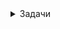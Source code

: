 <details><summary>Задачи</summary>

## Задача 1
	
<details><summary>Раскрой меня</summary>
	
Необходимо развернуть Zabbix мониторинг в компании на одном сервере изспользуя Docker.  
Отдельные контейнеры:  
БД Postgres,  
фронт-энд nginx,  
сервер zabbix  
При этом агент мониторинга zabbix этом сервере, должен быть установлен на сервере локально, не в контейнере и передавать данные на сервер zabbix.   
После перезапуска стека, все настройки должны сохрнятся. Адреса контейнеров статические.  
Решение должно быть оформлено в виде docker-compose  

</details> 
	
<details><summary>Ответ</summary>
	
		version: '3.5'

		services:
		 zabbix-build-base:
		  build:
		   context: ./Dockerfiles/build-base/ubuntu
		   cache_from:
		    - ubuntu:focal
		  image: zabbix-build-base:ubuntu-local

		 zabbix-build-pgsql:
		  build:
		   context: ./Dockerfiles/build-pgsql/ubuntu
		   cache_from:
		    - ubuntu:focal
		   args:
		    BUILD_BASE_IMAGE: zabbix-build-base:ubuntu-local
		  image: zabbix-build-pgsql:ubuntu-local
		  depends_on:
		   - zabbix-build-base

		 zabbix-server:
		  build:
		   context: ./Dockerfiles/server-pgsql/ubuntu
		   cache_from:
		    - ubuntu:focal
		   args:
		    BUILD_BASE_IMAGE: zabbix-build-pgsql:ubuntu-local
		  image: zabbix-server-pgsql:ubuntu-local
		  ports:
		   - "10051:10051"
		  volumes:
		   - /etc/localtime:/etc/localtime:ro
		   - ./zbx_env/usr/lib/zabbix/alertscripts:/usr/lib/zabbix/alertscripts:ro
		   - ./zbx_env/usr/lib/zabbix/externalscripts:/usr/lib/zabbix/externalscripts:ro
		   - ./zbx_env/var/lib/zabbix/export:/var/lib/zabbix/export:rw
		   - ./zbx_env/var/lib/zabbix/modules:/var/lib/zabbix/modules:ro
		   - ./zbx_env/var/lib/zabbix/enc:/var/lib/zabbix/enc:ro
		   - ./zbx_env/var/lib/zabbix/ssh_keys:/var/lib/zabbix/ssh_keys:ro
		   - ./zbx_env/var/lib/zabbix/mibs:/var/lib/zabbix/mibs:ro
		   - snmptraps:/var/lib/zabbix/snmptraps:rw
		  ulimits:
		   nproc: 65535
		   nofile:
		    soft: 20000
		    hard: 40000
		  deploy:
		   resources:
		    limits:
		      cpus: '0.70'
		      memory: 1G
		    reservations:
		      cpus: '0.5'
		      memory: 512M
		  env_file:
		   - ./env_vars/.env_db_pgsql
		   - ./env_vars/.env_srv
		  secrets:
		   - POSTGRES_USER
		   - POSTGRES_PASSWORD
		  depends_on:
		   - postgres-server
		   - zabbix-build-pgsql
		  networks:
		   zbx_net_backend:
		     aliases:
		      - zabbix-server
		      - zabbix-server-pgsql
		      - zabbix-server-ubuntu-pgsql
		      - zabbix-server-pgsql-ubuntu
			ipv4_address: 172.16.239.3 
		   zbx_net_frontend:
		    ipv4_address: 172.16.238.2
		  stop_grace_period: 30s
		  sysctls:
		   - net.ipv4.ip_local_port_range=1024 65000
		   - net.ipv4.conf.all.accept_redirects=0
		   - net.ipv4.conf.all.secure_redirects=0
		   - net.ipv4.conf.all.send_redirects=0
		  labels:
		   com.zabbix.description: "Zabbix server with PostgreSQL database support"
		   com.zabbix.company: "Zabbix LLC"
		   com.zabbix.component: "zabbix-server"
		   com.zabbix.dbtype: "pgsql"
		   com.zabbix.os: "ubuntu"


		 zabbix-web-nginx-pgsql:
		  build:
		   context: ./Dockerfiles/web-nginx-pgsql/ubuntu
		   cache_from:
		    - ubuntu:focal
		   args:
		    BUILD_BASE_IMAGE: zabbix-build-pgsql:ubuntu-local
		  image: zabbix-web-nginx-pgsql:ubuntu-local
		  ports:
		   - "80:8080"
		   - "443:8443"
		  volumes:
		   - /etc/localtime:/etc/localtime:ro
		   - ./zbx_env/etc/ssl/nginx:/etc/ssl/nginx:ro
		   - ./zbx_env/usr/share/zabbix/modules/:/usr/share/zabbix/modules/:ro
		#   - ./env_vars/.ZBX_DB_CA_FILE:/run/secrets/root-ca.pem:ro
		#   - ./env_vars/.ZBX_DB_CERT_FILE:/run/secrets/client-cert.pem:ro
		#   - ./env_vars/.ZBX_DB_KEY_FILE:/run/secrets/client-key.pem:ro
		  deploy:
		   resources:
		    limits:
		      cpus: '0.70'
		      memory: 512M
		    reservations:
		      cpus: '0.5'
		      memory: 256M
		  env_file:
		   - ./env_vars/.env_db_pgsql
		   - ./env_vars/.env_web
		  secrets:
		   - POSTGRES_USER
		   - POSTGRES_PASSWORD
		  depends_on:
		   - postgres-server
		   - zabbix-server
		   - zabbix-build-pgsql
		  healthcheck:
		   test: ["CMD", "curl", "-f", "http://localhost:8080/"]
		   interval: 10s
		   timeout: 5s
		   retries: 3
		   start_period: 30s
		  networks:
		   zbx_net_backend:
		    aliases:
		     - zabbix-web-nginx-pgsql
		     - zabbix-web-nginx-ubuntu-pgsql
		     - zabbix-web-nginx-pgsql-ubuntu
			ipv4_address: 172.16.239.4
		   zbx_net_frontend:
			ipv4_address: 172.16.238.3
		  stop_grace_period: 10s
		  sysctls:
		   - net.core.somaxconn=65535
		  labels:
		   com.zabbix.description: "Zabbix frontend on Nginx web-server with PostgreSQL database support"
		   com.zabbix.company: "Zabbix LLC"
		   com.zabbix.component: "zabbix-frontend"
		   com.zabbix.webserver: "nginx"
		   com.zabbix.dbtype: "pgsql"
		   com.zabbix.os: "ubuntu"

		 postgres-server:
		  image: postgres:13-alpine
		  volumes:
		   - ./zbx_env/var/lib/postgresql/data:/var/lib/postgresql/data:rw
		   - ./env_vars/.ZBX_DB_CA_FILE:/run/secrets/root-ca.pem:ro
		   - ./env_vars/.ZBX_DB_CERT_FILE:/run/secrets/server-cert.pem:ro
		   - ./env_vars/.ZBX_DB_KEY_FILE:/run/secrets/server-key.pem:ro
		  env_file:
		   - ./env_vars/.env_db_pgsql
		  secrets:
		   - POSTGRES_USER
		   - POSTGRES_PASSWORD
		  stop_grace_period: 1m
		  networks:
		   zbx_net_backend:
		    aliases:
		     - postgres-server
		     - pgsql-server
		     - pgsql-database
			ipv4_address: 172.16.239.2
		 db_data_pgsql:
		  image: busybox
		  volumes:
		   - ./zbx_env/var/lib/postgresql/data:/var/lib/postgresql/data:rw


		networks:
		  zbx_net_frontend:
		    driver: bridge
		    driver_opts:
		      com.docker.network.enable_ipv6: "false"
		    ipam:
		      driver: default
		      config:
		      - subnet: 172.16.238.0/24
		  zbx_net_backend:
		    driver: bridge
		    driver_opts:
		      com.docker.network.enable_ipv6: "false"
		    internal: true
		    ipam:
		      driver: default
		      config:
		      - subnet: 172.16.239.0/24

		volumes:
		  snmptraps:

		secrets:
		  POSTGRES_USER:
		    file: ./env_vars/.POSTGRES_USER
		  POSTGRES_PASSWORD:
		    file: ./env_vars/.POSTGRES_PASSWORD

</details> 
	
## Задача 2
	
<details><summary>Раскрой меня</summary>
  	
Потеряли все пароли, но Jenkins хранит в себе их. Как их восстановить?
  
</details> 
	
<details><summary>Ответ</summary>
	
Если я правильно понял, то можно воспользоваться https://scriptcrunch.com/groovy-script-retrieve-jenkins-credentials/

</details> 
	
## Задача 3
	
<details><summary>Раскрой меня</summary>
  
На сервере остался docker образ, но удалили Dockerfile.  
Как можно восстановить Dockerfile имея только Docker образ?  
  
</details> 
	
<details><summary>Ответ</summary>
	
Можно воспользоваться вот этим способом https://github.com/cucker0/DockerImage2Df  

</details> 

## Задача 4
	
<details><summary>Раскрой меня</summary>
  
Создать pipeline в Jenkins, в котором есть dropdown выбора среды PROD/STAGE/DEV и еще один dropdown, который получает с Nexus список образов. 
При запуске, вывести в консоль, что было выбрано.  
  
</details> 
	
<details><summary>Ответ</summary>
  	
Установил Jenkins и развернул nexus в контейнере. Связность работает между ними, проверял через плагин. Но с pipeline не разобрался..небыло опыта, а дельных статей не нашел.
  
</details> 
